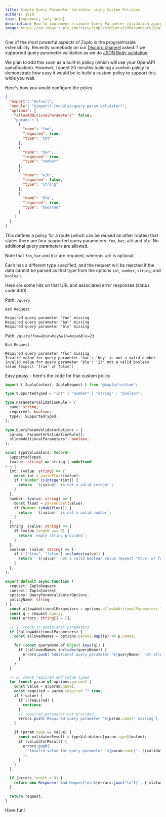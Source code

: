 ```yaml
---
title: Simple Query Parameter Validator using Custom Policies
authors: josh
tags: [supabase, jwt, auth]
description: How to implement a simple Query Parameter validation approach using Custom Policies
image: https://og-image.zuplo.com?text=Simple%20Query%20Parameter%20Validator%20using%20Custom%20Policies
---
```


One of the most powerful aspects of Zuplo is the programmable extensibility. Recently somebody on our [Discord channel](https://discord.gg/8QbEjr2MgZ) asked if we supported query parameter validation as we do [JSON Body validation](https://zuplo.com/docs/policies/validate-json-schema-inbound).

We plan to add this soon as a built-in policy (which will use your OpenAPI specification). However, I spent 20 minutes building a custom policy to demonstrate how easy it would be to build a custom policy to support this while you wait.

Here's how you would configure the policy

```json
{
  "export": "default",
  "module": "$import(./modules/query-param-validator)",
  "options": {
    "allowAdditionalParameters": false;
    "params": [
      {
        "name": "foo",
        "required": true,
        "type": "int"
      },
      {
        "name": "bar",
        "required": true,
        "type": "number"
      },
      {
        "name": "wib",
        "required": false,
        "type": "string"
      },
      {
        "name": "ble",
        "required": true,
        "type": "boolean"
      }
    ]
  }
}
```

This defines a policy for a route (which can be reused on other routes) that states there are four supported query parameters: `foo`, `bar`, `wib` and `ble`. No additional query parameters are allowed.

Note that `foo`, `bar` and `ble` are required, whereas `wib` is optional.

Each has a different type specified, and the request will be rejected if the data cannot be parsed as that type from the options `int`, `number`, `string`, and `boolean`.

Here are some hits on that URL and associated error responses (status code 400):

Path: `/query`

```
Bad Request

Required query parameter 'foo' missing
Required query parameter 'bar' missing
Required query parameter 'ble' missing
```

Path: `/query?foo=&bar=hey&wib=nope&ble=23`

```
Bad Request

Required query parameter 'foo' missing
Invalid value for query parameter 'bar': 'hey' is not a valid number
Invalid value for query parameter 'ble': '23' not a valid boolean value (expect 'true' or false')
```

Easy peasy - here's the code for that custom policy

```ts
import { ZuploContext, ZuploRequest } from "@zuplo/runtime";

type SupportedTyped = "int" | "number" | "string" | "boolean";

type ParameterValidationRule = {
  name: string;
  required?: boolean;
  type?: SupportedTyped;
};

type QueryParamValidatorOptions = {
  params: ParameterValidationRule[];
  allowAdditionalParameters?: boolean;
};

const typeValidators: Record<
  SupportedTyped,
  (value: string) => string | undefined
> = {
  int: (value: string) => {
    const int = parseFloat(value);
    if (!Number.isInteger(int)) {
      return `'${value}' is not a valid integer`;
    }
  },
  number: (value: string) => {
    const float = parseFloat(value);
    if (Number.isNaN(float)) {
      return `'${value}' is not a valid number`;
    }
  },
  string: (value: string) => {
    if (value.length === 0) {
      return `empty string provided`;
    }
  },
  boolean: (value: string) => {
    if (!["true", "false"].includes(value)) {
      return `'${value}' not a valid boolean value (expect 'true' or false')`;
    }
  },
};

export default async function (
  request: ZuploRequest,
  context: ZuploContext,
  options: QueryParamValidatorOptions,
  policyName: string
) {
  const allowAdditionalParameters = options.allowAdditionalParameters ?? false;
  const q = request.query;
  const errors: string[] = [];

  // 1. check no additional parameters
  if (!allowAdditionalParameters) {
    const allowedNames = options.params.map((p) => p.name);

    for (const queryName of Object.keys(q)) {
      if (!allowedNames.includes(queryName)) {
        errors.push(`Additional query parameter '${queryName}' not allowed`);
      }
    }
  }

  // 2. check required and value types
  for (const param of options.params) {
    const value = q[param.name];
    const required = param.required ?? true;
    if (!value) {
      if (!required) {
        continue;
      }
      // required parameter not provided.
      errors.push(`Required query parameter '${param.name}' missing`);
    }

    if (param.type && value) {
      const validatorResult = typeValidators[param.type](value);
      if (validatorResult) {
        errors.push(
          `Invalid value for query parameter '${param.name}': ${validatorResult}`
        );
      }
    }
  }

  if (errors.length > 0) {
    return new Response(`Bad Request\n\n${errors.join("\n")}`, { status: 400 });
  }

  return request;
}
```

Have fun!
